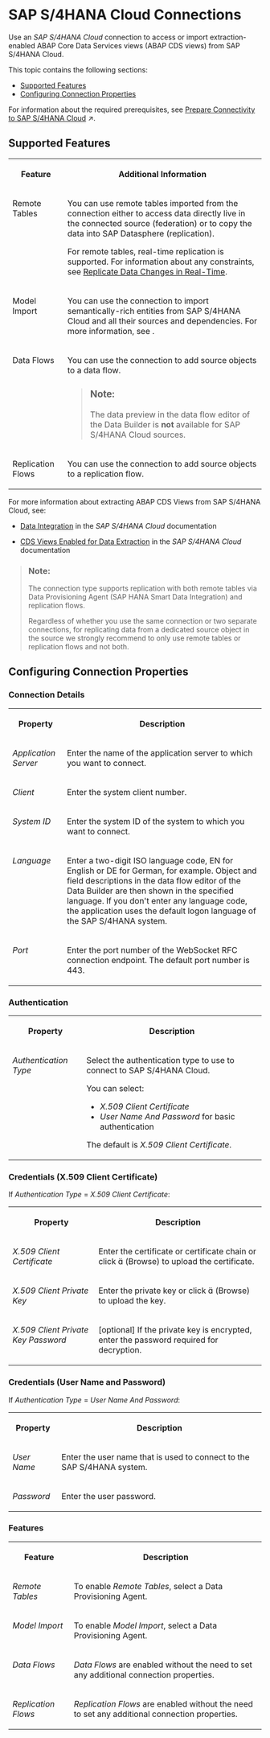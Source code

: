 <!-- loioa98e5ffdf47c44d9a845dca01a18bd82 -->

<link rel="stylesheet" type="text/css" href="../css/sap-icons.css"/>

# SAP S/4HANA Cloud Connections

Use an *SAP S/4HANA Cloud* connection to access or import extraction-enabled ABAP Core Data Services views \(ABAP CDS views\) from SAP S/4HANA Cloud.



This topic contains the following sections:

-   [Supported Features](sap-s-4hana-cloud-connections-a98e5ff.md#loioa98e5ffdf47c44d9a845dca01a18bd82__S4_Cloud_usage)
-   [Configuring Connection Properties](sap-s-4hana-cloud-connections-a98e5ff.md#loioa98e5ffdf47c44d9a845dca01a18bd82__connection_properties)

For information about the required prerequisites, see [Prepare Connectivity to SAP S/4HANA Cloud](https://help.sap.com/viewer/9f804b8efa8043539289f42f372c4862/cloud/en-US/abb159e027184c98a54fc1b2a88dd3f5.html "To be able to successfully validate and use a connection to SAP S/4HANA Cloud, certain preparations have to be made.") :arrow_upper_right:.



<a name="loioa98e5ffdf47c44d9a845dca01a18bd82__S4_Cloud_usage"/>

## Supported Features


<table>
<tr>
<th valign="top">

Feature



</th>
<th valign="top">

Additional Information



</th>
</tr>
<tr>
<td valign="top">

Remote Tables



</td>
<td valign="top">

You can use remote tables imported from the connection either to access data directly live in the connected source \(federation\) or to copy the data into SAP Datasphere \(replication\).

For remote tables, real-time replication is supported. For information about any constraints, see [Replicate Data Changes in Real-Time](../Data-Integration-Monitor/replicate-data-changes-in-real-time-441d327.md).



</td>
</tr>
<tr>
<td valign="top">

Model Import



</td>
<td valign="top">

You can use the connection to import semantically-rich entities from SAP S/4HANA Cloud and all their sources and dependencies. For more information, see . 



</td>
</tr>
<tr>
<td valign="top">

Data Flows



</td>
<td valign="top">

You can use the connection to add source objects to a data flow.

> ### Note:  
> The data preview in the data flow editor of the Data Builder is **not** available for SAP S/4HANA Cloud sources.



</td>
</tr>
<tr>
<td valign="top">

Replication Flows



</td>
<td valign="top">

You can use the connection to add source objects to a replication flow. 



</td>
</tr>
</table>

For more information about extracting ABAP CDS Views from SAP S/4HANA Cloud, see:

-   [Data Integration](https://help.sap.com/viewer/0f69f8fb28ac4bf48d2b57b9637e81fa/latest/en-US/c3a5da91691d4ebd89748d9f40af7a4c.html) in the *SAP S/4HANA Cloud* documentation

-   [CDS Views Enabled for Data Extraction](https://help.sap.com/viewer/0f69f8fb28ac4bf48d2b57b9637e81fa/latest/en-US/870d66c6bfc44d6c9f128c888f0c7957.html) in the *SAP S/4HANA Cloud* documentation


> ### Note:  
> The connection type supports replication with both remote tables via Data Provisioning Agent \(SAP HANA Smart Data Integration\) and replication flows.
> 
> Regardless of whether you use the same connection or two separate connections, for replicating data from a dedicated source object in the source we strongly recommend to only use remote tables or replication flows and not both.



<a name="loioa98e5ffdf47c44d9a845dca01a18bd82__connection_properties"/>

## Configuring Connection Properties



### Connection Details


<table>
<tr>
<th valign="top">

Property



</th>
<th valign="top">

Description



</th>
</tr>
<tr>
<td valign="top">

*Application Server*



</td>
<td valign="top">

Enter the name of the application server to which you want to connect.



</td>
</tr>
<tr>
<td valign="top">

*Client*



</td>
<td valign="top">

Enter the system client number.



</td>
</tr>
<tr>
<td valign="top">

*System ID*



</td>
<td valign="top">

Enter the system ID of the system to which you want to connect.



</td>
</tr>
<tr>
<td valign="top">

*Language*



</td>
<td valign="top">

Enter a two-digit ISO language code, EN for English or DE for German, for example. Object and field descriptions in the data flow editor of the Data Builder are then shown in the specified language. If you don't enter any language code, the application uses the default logon language of the SAP S/4HANA system.



</td>
</tr>
<tr>
<td valign="top">

*Port*



</td>
<td valign="top">

Enter the port number of the WebSocket RFC connection endpoint. The default port number is 443.



</td>
</tr>
</table>



### Authentication


<table>
<tr>
<th valign="top">

Property



</th>
<th valign="top">

Description



</th>
</tr>
<tr>
<td valign="top">

*Authentication Type*



</td>
<td valign="top">

Select the authentication type to use to connect to SAP S/4HANA Cloud. 

You can select:

-   *X.509 Client Certificate* 
-   *User Name And Password* for basic authentication

The default is *X.509 Client Certificate*.



</td>
</tr>
</table>



### Credentials \(X.509 Client Certificate\)

If *Authentication Type* = *X.509 Client Certificate*:


<table>
<tr>
<th valign="top">

Property



</th>
<th valign="top">

Description



</th>
</tr>
<tr>
<td valign="top">

*X.509 Client Certificate*



</td>
<td valign="top">

Enter the certificate or certificate chain or click <span class="SAP-icons"></span> \(Browse\) to upload the certificate.



</td>
</tr>
<tr>
<td valign="top">

*X.509 Client Private Key*



</td>
<td valign="top">

Enter the private key or click <span class="SAP-icons"></span> \(Browse\) to upload the key.



</td>
</tr>
<tr>
<td valign="top">

*X.509 Client Private Key Password*



</td>
<td valign="top">

\[optional\] If the private key is encrypted, enter the password required for decryption.



</td>
</tr>
</table>



### Credentials \(User Name and Password\)

If *Authentication Type* = *User Name And Password*:


<table>
<tr>
<th valign="top">

Property



</th>
<th valign="top">

Description



</th>
</tr>
<tr>
<td valign="top">

*User Name*



</td>
<td valign="top">

Enter the user name that is used to connect to the SAP S/4HANA system.



</td>
</tr>
<tr>
<td valign="top">

*Password*



</td>
<td valign="top">

Enter the user password.



</td>
</tr>
</table>



### Features


<table>
<tr>
<th valign="top">

Feature



</th>
<th valign="top">

Description



</th>
</tr>
<tr>
<td valign="top">

*Remote Tables*



</td>
<td valign="top">

 To enable *Remote Tables*, select a Data Provisioning Agent. 



</td>
</tr>
<tr>
<td valign="top">

*Model Import*



</td>
<td valign="top">

 To enable *Model Import*, select a Data Provisioning Agent. 



</td>
</tr>
<tr>
<td valign="top">

*Data Flows*



</td>
<td valign="top">

 *Data Flows* are enabled without the need to set any additional connection properties. 



</td>
</tr>
<tr>
<td valign="top">

*Replication Flows*



</td>
<td valign="top">

 *Replication Flows* are enabled without the need to set any additional connection properties. 



</td>
</tr>
</table>

